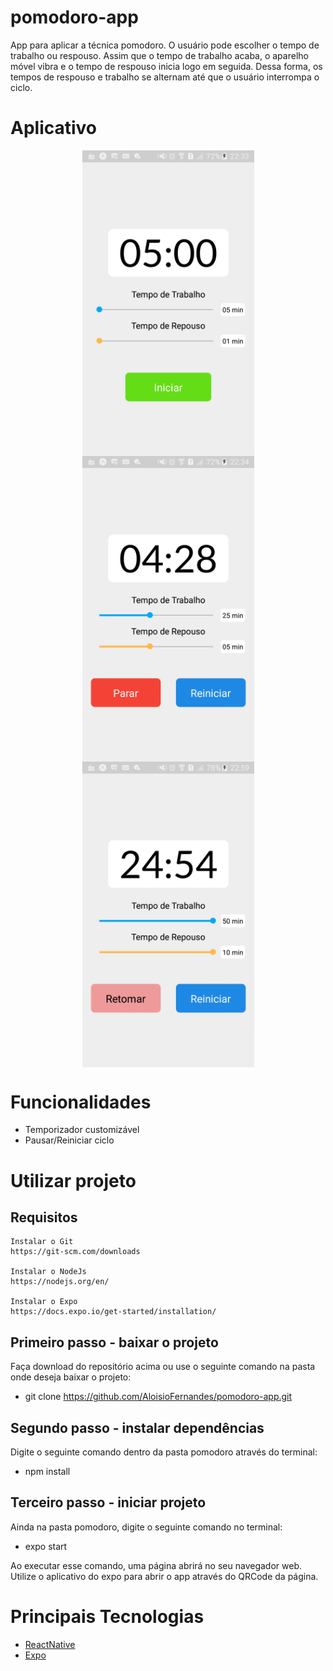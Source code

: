 # pomodoro-app
 App para aplicar a técnica pomodoro. O usuário pode escolher o tempo de trabalho ou respouso. Assim que o tempo de trabalho acaba, o aparelho móvel vibra e o tempo de respouso inicia logo em seguida. Dessa forma, os tempos de respouso e trabalho se alternam até que o usuário interrompa o ciclo.

# Aplicativo
<p align="center">
  <img align="center" src=".github/Pomodoro Home.png" alt="Pomodoro Home" width="275" border="0">
  <img align="center" src=".github/Pomodoro Running.png" alt="Pomodoro Running" width="275" border="0">
  <img align="center" src=".github/Pomodoro Paused.png" alt="Pomodoro Paused" width="275" border="0">
</p>

# Funcionalidades
 - Temporizador customizável
 - Pausar/Reiniciar ciclo

# Utilizar projeto
## Requisitos
    Instalar o Git
    https://git-scm.com/downloads

    Instalar o NodeJs
    https://nodejs.org/en/

    Instalar o Expo
    https://docs.expo.io/get-started/installation/
## Primeiro passo - baixar o projeto
Faça download do repositório acima ou use o seguinte comando na pasta onde deseja baixar o projeto:
 - git clone https://github.com/AloisioFernandes/pomodoro-app.git

## Segundo passo - instalar dependências
Digite o seguinte comando dentro da pasta pomodoro através do terminal:
 - npm install

## Terceiro passo - iniciar projeto
Ainda na pasta pomodoro, digite o seguinte comando no terminal:
 - expo start

Ao executar esse comando, uma página abrirá no seu navegador web. Utilize o aplicativo do expo para abrir o app através do QRCode da página.
# Principais Tecnologias
 - [ReactNative](https://reactnative.dev/)
 - [Expo](https://docs.expo.io/)